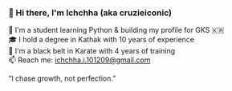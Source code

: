 ### 👋 Hi there, I'm Ichchha (aka cruzieiconic)

💫 I'm a student learning Python & building my profile for GKS 🇰🇷  
🎓 I hold a degree in Kathak with 10 years of experience  
🥋 I'm a black belt in Karate with 4 years of training  
📫 Reach me: ichchha.i.101209@gmail.com  

“I chase growth, not perfection.”
